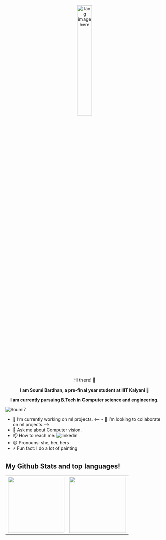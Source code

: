 <p align="center"><img width="30%" src="https://github.com/alansmathew/alansmathew/raw/master/lang.gif" alt="lang image here" /></p>

<p align="center">  Hi there! 👋 </p>

<p align="center"> <b>  I am Soumi Bardhan, a pre-final year student at IIIT Kalyani 🔭 </b> </p>
<p align="center"> <b> I am currently pursuing B.Tech in Computer science and engineering. </b> </p>

<p align="left"> <img src="https://komarev.com/ghpvc/?username=Soumi7" alt="Soumi7" /> </p>

- 🔭 I’m currently working on ml projects.
<-- - 👯 I’m looking to collaborate on ml projects.-->
- 💬 Ask me about Computer vision.
- 📫 How to reach me: ![linkedin](https://www.linkedin.com/in/soumi-bardhan-8539b3191/)
- 😄 Pronouns: she, her, hers
- ⚡ Fun fact: I do a lot of painting

## My Github Stats and top languages!

<table width="100%">
  <tr>
    <td>
<img height="180em" src="https://github-readme-stats.vercel.app/api?username=Soumi7&show_icons=true&hide_border=true" /> </td>
 <td> <img height="180em" src="https://github-readme-stats.vercel.app/api/top-langs/?username=Soumi7&show_icons=true&hide_border=true&layout=compact&langs_count=8"/> </td>
  </tr>
 <table>

